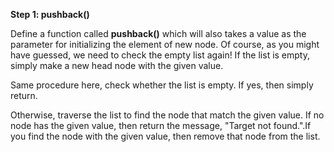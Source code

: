 <!--title={Deleting Elements by Value}--> 

<!--badges={Algorithms:2,Python:2}-->

<!--concepts={Deleting from a Linked List}-->

**Step 1: pushback()**

Define a function called **pushback()** which will also takes a value as the parameter for initializing the element of new node. Of course, as you might have guessed, we need to check the empty list again! If the list is empty, simply make a new head node with the given value.

Same procedure here, check whether the list is empty. If yes, then simply return.

Otherwise, traverse the list to find the node that match the given value. If no node has the given value, then return the message, "Target not found.".If you find the node with the given value, then remove that node from the list.


